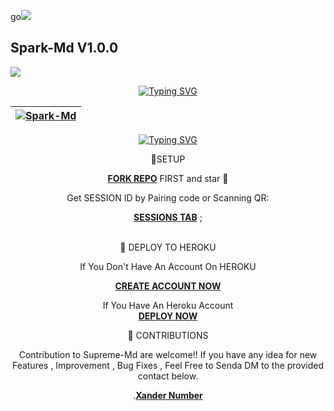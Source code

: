 go<a><img src='https://i.imgur.com/LyHic3i.gif'/></a>
## Spark-Md V1.0.0 
<a><img src='https://i.imgur.com/LyHic3i.gif'/></a>

<div align="center">
<a href="https://git.io/typing-svg"><img src="https://readme-typing-svg.demolab.com?font=Black+Ops+One&size=50&pause=1000&color=1BAFBAFF&center=true&width=910&height=100&lines=SPARK+MD;A+WHATSAPP+DEVICE; WHICH+IS+JUST+DEVELOPED" alt="Typing SVG" /></a>
  </p>
<div align="center">

| [![Spark-Md](https://telegra.ph/file/327ed42da2d4edad26f63.jpg?lenght=30width=30)](https://github.com/Spark-Md)|
|----|

<p align="center">
 <a href="https://git.io/typing-svg"><img src="http://readme-typing-svg.herokuapp.com?font=Fira+Code&pause=1000&width=435&lines=A+Simple+WHATSAPP+BOT+Made+with+%F0%9F%A4%8D;SPARK+MD" alt="Typing SVG" /></a>







🔗SETUP

[**FORK REPO**](https://github.com/Maven-Nexus/Spark-Md) FIRST and star 🌟 

Get SESSION ID by Pairing code or Scanning QR: 


[**SESSIONS TAB**](https://supresession-c8207054b6c5.herokuapp.com/) ; <br><br>         


🔗 DEPLOY TO HEROKU 

 
If You Don't Have An Account On HEROKU

[**CREATE ACCOUNT NOW**](https://id.heroku.com/login) 


If You Have An Heroku Account  
[**DEPLOY NOW**](https://dashboard.heroku.com/new?template=https://github.com/Maven-Nexus/Spark-Md) 


🔗 CONTRIBUTIONS

Contribution to Supreme-Md are welcome!! If you have any idea for new Features , Improvement , Bug Fixes , Feel Free to Senda DM to the provided contact below.

.[**Xander Number**](https://wa.me/2349024553612)


 






















































                                                           
                                                                                                                                                                                                                                                                                                                                                                                 

